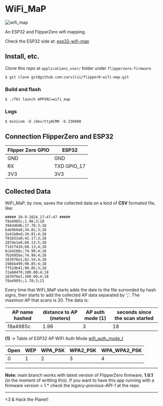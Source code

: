 # WiFi_MaP

![wifi_map](https://github.com/carvilsi/flipper0-wifi-map/blob/main/wifi_map.png?raw=true)

An ESP32 and FlipperZero wifi mapping.

Check the ESP32 side at: [esp32-wifi-map](https://github.com/carvilsi/esp32-wifi-map)

## Install, etc.

Clone this repo at `applications_user/` folder under `flipperzero-firmware`

`$ git clone git@github.com:carvilsi/flipper0-wifi-map.git`

### Build and flash

`$ ./fbt launch APPSRC=wifi_map`

### Logs

`$ minicom -D /dev/ttyACM0 -b 230400`

## Connection FlipperZero and ESP32

| Flipper Zero GPIO |    ESP32    |
|-------------------|-------------|
|      GND          |     GND     |
|      RX           | TXD GPIO_17 |
|      3V3          |     3V3     |

## Collected Data

WiFi_MaP, by now, saves the collected data on a kind of **CSV** formated file, like:

```
##### 20-9-2024_17:47:47 #####
f8a4985c;1.96;3;18
394d4b0b;17.78;3;18
bab9b9a6;34.81;3;18
2e41b0ed;34.81;4;18
f81b53a0;42.17;3;18
287de1e8;68.13;5;18
f1d1f410;68.13;4;18
6cb4288c;74.99;4;18
7b2695be;74.99;4;18
163976e1;82.54;4;18
198bb499;90.85;4;18
ff52db41;90.85;3;18
72a684f0;100.00;4;18
163976e1;100.00;4;18
f8a4985c;1.78;3;21
```
Every time that WiFi_MaP starts adds the date to the file surronded by hash signs, then starts to add the collected AP
data separated by ';'. The maximun AP that scans is 20.
The data is:

| AP name hashed | distance to AP (meters) | AP auth mode (1) | seconds since the scan started | 
|----------------|-------------------------|------------------|--------------------------------|
|    f8a4985c    |          1.96           |         3        |               18               |


**(1)** -> Table of ESP32 AP WIFI Auth Mode [wifi_auth_mode_t](https://github.com/pycom/esp-idf-2.0/blob/092aa8176ffa0ab386fb6d33e50e1a267bef9d1c/components/esp32/include/esp_wifi_types.h#L58)

| Open | WEP | WPA_PSK | WPA2_PSK | WPA_WPA2_PSK |
|------|-----|---------|----------|--------------|
|  0   |  1  |    2    |    3     |      4       |

---

**Note:** main branch works with latest version of FlipperZero firmware, **1.0.1** (in the moment of writting this).
If you want to have this app running with a firmware version < 1.* check the *legacy-previous-API-1* at the repo.

---

<3 & Hack the Planet!
